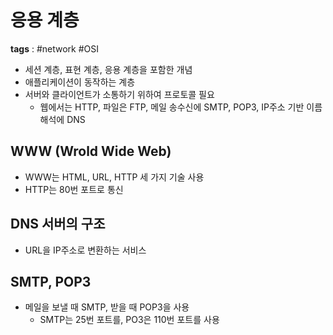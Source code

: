 # 응용 계층
**tags** : #network #OSI 

- 세션 계층, 표현 계층, 응용 계층을 포함한 개념
- 애플리케이션이 동작하는 계층
- 서버와 클라이언트가 소통하기 위하여 프로토콜 필요
	- 웹에서는 HTTP, 파일은 FTP, 메일 송수신에 SMTP, POP3, IP주소 기반 이름 해석에 DNS

## WWW (Wrold Wide Web)
- WWW는 HTML, URL, HTTP 세 가지 기술 사용
- HTTP는 80번 포트로 통신

## DNS 서버의 구조
- URL을 IP주소로 변환하는 서비스

## SMTP, POP3
- 메일을 보낼 때 SMTP, 받을 때 POP3을 사용
	- SMTP는 25번 포트를, PO3은 110번 포트를 사용

